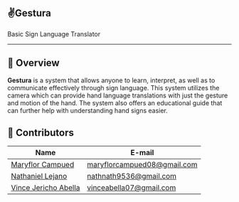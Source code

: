 ## ✌️**Gestura**
Basic Sign Language Translator

---

## 📖 **Overview**

**Gestura** is a system that allows anyone to learn, interpret, as well as to communicate effectively through sign language. This system utilizes the camera which can provide hand language translations with just the gesture and motion of the hand. The system also offers an educational guide that can further help with understanding hand signs easier.

##  <a id = "contrib"> 👷‍ Contributors </a> <br>

| Name | E-mail |
| --- | --- |
| <a href = "https://github.com/maryflorrr">Maryflor Campued</a>| maryflorcampued08@gmail.com  |
| <a href = "https://github.com/Nathnath95"> Nathaniel Lejano</a>| nathnath9536@gmail.com |
| <a href = "https://github.com/VinceAbella"> Vince Jericho Abella </a>| vinceabella07@gmail.com |  
